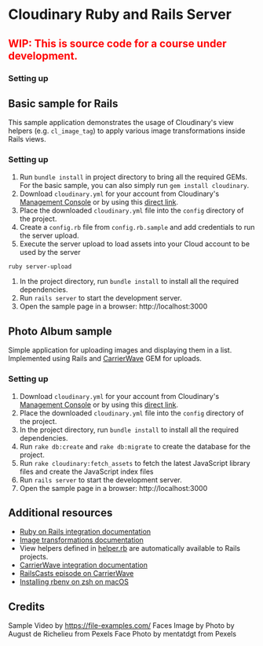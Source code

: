 # Cloudinary Ruby and Rails Server #

<h2 style="color:red">WIP: This is source code for a course under development.</h2>

### Setting up

## Basic sample for Rails

This sample application demonstrates the usage of Cloudinary's view helpers (e.g. `cl_image_tag`) to apply various image transformations inside Rails views.

### Setting up

1. Run `bundle install` in project directory to bring all the required GEMs. For the basic sample, you can also simply run `gem install cloudinary`.
1. Download `cloudinary.yml` for your account from Cloudinary's [Management Console](https://cloudinary.com/console) or by using this [direct link](https://cloudinary.com/console/cloudinary.yml).
1. Place the downloaded `cloudinary.yml` file into the `config` directory of the project.
1. Create a `config.rb` file from `config.rb.sample` and add credentials to run the server upload.
1. Execute the server upload to load assets into your Cloud account to be used by the server
```bash
ruby server-upload
```
1. In the project directory, run `bundle install` to install all the required dependencies.
1. Run `rails server` to start the development server.
1. Open the sample page in a browser: http://localhost:3000

## Photo Album sample

Simple application for uploading images and displaying them in a list. Implemented using Rails and [CarrierWave](https://github.com/jnicklas/carrierwave) GEM for uploads.

### Setting up

1. Download `cloudinary.yml` for your account from Cloudinary's [Management Console](https://cloudinary.com/console) or by using this [direct link](https://cloudinary.com/console/cloudinary.yml).
1. Place the downloaded `cloudinary.yml` file into the `config` directory of the project.
1. In the project directory, run `bundle install` to install all the required dependencies.
1. Run `rake db:create` and `rake db:migrate` to create the database for the project.
1. Run `rake cloudinary:fetch_assets` to fetch the latest JavaScript library files and create the JavaScript index files
1. Run `rails server` to start the development server.
1. Open the sample page in a browser: http://localhost:3000

## Additional resources ##

* [Ruby on Rails integration documentation](http://cloudinary.com/documentation/rails_integration)
* [Image transformations documentation](http://cloudinary.com/documentation/image_transformations)
* View helpers defined in [helper.rb](https://github.com/cloudinary/cloudinary_gem/blob/master/lib/cloudinary/helper.rb) are automatically available to Rails projects.
* [CarrierWave integration documentation](http://cloudinary.com/documentation/rails_integration#carrierwave)
* [RailsCasts episode on CarrierWave](http://railscasts.com/episodes/253-carrierwave-file-uploads)
* [Installing rbenv on zsh on macOS](https://programmingzen.com/installing-rbenv-on-zsh-on-macos/)


## Credits
Sample Video by https://file-examples.com/
Faces Image by Photo by August de Richelieu from Pexels
Face Photo by mentatdgt from Pexels

